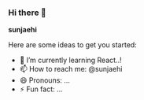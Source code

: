 ### Hi there 👋


**sunjaehi** 

Here are some ideas to get you started:

- 🌱 I’m currently learning React..!
- 📫 How to reach me: @sunjaehi
- 😄 Pronouns: ...
- ⚡ Fun fact: ...

